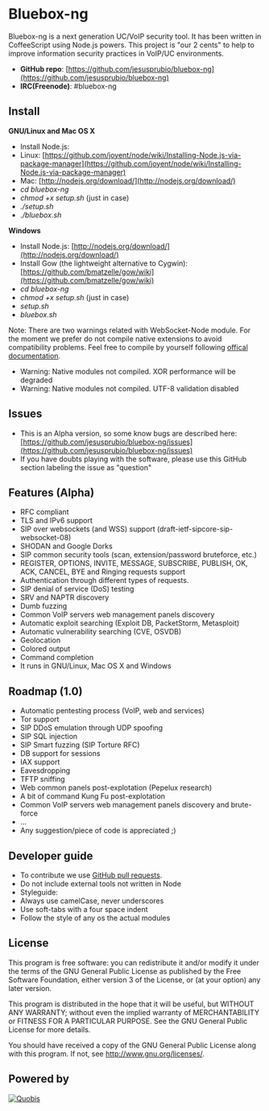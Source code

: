 Bluebox-ng
==========
Bluebox-ng is a next generation UC/VoIP security tool. It has been written in CoffeeScript using Node.js powers. This project is "our 2 cents" to help to improve information security practices in VoIP/UC environments.

- **GitHub repo**: [https://github.com/jesusprubio/bluebox-ng](https://github.com/jesusprubio/bluebox-ng)
- **IRC(Freenode)**: #bluebox-ng

Install
-------
**GNU/Linux and Mac OS X**

- Install Node.js:
 - Linux: [https://github.com/joyent/node/wiki/Installing-Node.js-via-package-manager](https://github.com/joyent/node/wiki/Installing-Node.js-via-package-manager)
 - Mac: [http://nodejs.org/download/](http://nodejs.org/download/)
- *cd bluebox-ng*
- *chmod +x setup.sh* (just in case)
- *./setup.sh*
- *./bluebox.sh*

**Windows**

- Install Node.js: [http://nodejs.org/download/](http://nodejs.org/download/)
- Install Gow (the lightweight alternative to Cygwin): [https://github.com/bmatzelle/gow/wiki](https://github.com/bmatzelle/gow/wiki)
- *cd bluebox-ng*
- *chmod +x setup.sh* (just in case)
- *setup.sh*
- *bluebox.sh*

Note: There are two warnings related with WebSocket-Node module. For the moment we prefer do not compile native extensions to avoid compatibility problems. Feel free to compile by yourself following [offical documentation](https://github.com/Worlize/WebSocket-Node).
 - Warning: Native modules not compiled.  XOR performance will be degraded
 - Warning: Native modules not compiled.  UTF-8 validation disabled


Issues
------------
- This is an Alpha version, so some know bugs are described here: [https://github.com/jesusprubio/bluebox-ng/issues](https://github.com/jesusprubio/bluebox-ng/issues)
- If you have doubts playing with the software, please use this GitHub section labeling the issue as "question"


Features (Alpha)
----------------
- RFC compliant
- TLS and IPv6 support
- SIP over websockets (and WSS) support (draft-ietf-sipcore-sip-websocket-08)
- SHODAN and Google Dorks
- SIP common security tools (scan, extension/password bruteforce, etc.)
- REGISTER, OPTIONS, INVITE, MESSAGE, SUBSCRIBE, PUBLISH, OK, ACK, CANCEL, BYE and Ringing requests support
- Authentication through different types of requests.
- SIP denial of service (DoS) testing
- SRV and NAPTR discovery
- Dumb fuzzing
- Common VoIP servers web management panels discovery
- Automatic exploit searching (Exploit DB, PacketStorm, Metasploit)
- Automatic vulnerability searching (CVE, OSVDB)
- Geolocation
- Colored output
- Command completion
- It runs in GNU/Linux, Mac OS X and Windows


Roadmap (1.0)
-------------
- Automatic pentesting process (VoIP, web and services)
- Tor support
- SIP DDoS emulation through UDP spoofing
- SIP SQL injection
- SIP Smart fuzzing (SIP Torture RFC)
- DB support for sessions
- IAX support
- Eavesdropping
- TFTP sniffing
- Web common panels post-explotation (Pepelux research)
- A bit of command Kung Fu post-explotation
- Common VoIP servers web management panels discovery and brute-force
- ...
- Any suggestion/piece of code is appreciated ;)


Developer guide
---------------
- To contribute we use [GitHub pull requests](https://help.github.com/articles/using-pull-requests).
- Do not include external tools not written in Node
- Styleguide:
 - Always use camelCase, never underscores
 - Use soft-tabs with a four space indent
 - Follow the style of any os the actual modules


License
-------
This program is free software: you can redistribute it and/or modify
it under the terms of the GNU General Public License as published by
the Free Software Foundation, either version 3 of the License, or
(at your option) any later version.

This program is distributed in the hope that it will be useful,
but WITHOUT ANY WARRANTY; without even the implied warranty of
MERCHANTABILITY or FITNESS FOR A PARTICULAR PURPOSE.  See the
GNU General Public License for more details.

You should have received a copy of the GNU General Public License
along with this program.  If not, see <http://www.gnu.org/licenses/>.


Powered by
----------
[![Quobis](http://www.ineo.org/ineo/images/stories/logos/empresasSocias/quobis_logotipo%20actual%20reducido.png)](http://www.quobis.com/)
